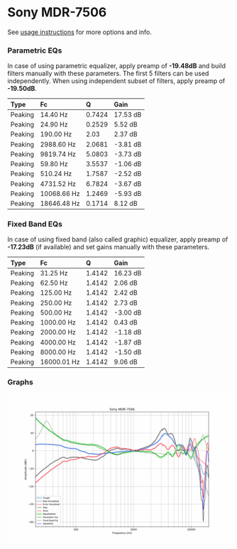 # Sony MDR-7506
See [usage instructions](https://github.com/jaakkopasanen/AutoEq#usage) for more options and info.

### Parametric EQs
In case of using parametric equalizer, apply preamp of **-19.48dB** and build filters manually
with these parameters. The first 5 filters can be used independently.
When using independent subset of filters, apply preamp of **-19.50dB**.

| Type    | Fc          |      Q | Gain     |
|:--------|:------------|:-------|:---------|
| Peaking | 14.40 Hz    | 0.7424 | 17.53 dB |
| Peaking | 24.90 Hz    | 0.2529 | 5.52 dB  |
| Peaking | 190.00 Hz   | 2.03   | 2.37 dB  |
| Peaking | 2988.60 Hz  | 2.0681 | -3.81 dB |
| Peaking | 9819.74 Hz  | 5.0803 | -3.73 dB |
| Peaking | 59.80 Hz    | 3.5537 | -1.06 dB |
| Peaking | 510.24 Hz   | 1.7587 | -2.52 dB |
| Peaking | 4731.52 Hz  | 6.7824 | -3.67 dB |
| Peaking | 10068.66 Hz | 1.2469 | -5.93 dB |
| Peaking | 18646.48 Hz | 0.1714 | 8.12 dB  |

### Fixed Band EQs
In case of using fixed band (also called graphic) equalizer, apply preamp of **-17.23dB**
(if available) and set gains manually with these parameters.

| Type    | Fc          |      Q | Gain     |
|:--------|:------------|:-------|:---------|
| Peaking | 31.25 Hz    | 1.4142 | 16.23 dB |
| Peaking | 62.50 Hz    | 1.4142 | 2.06 dB  |
| Peaking | 125.00 Hz   | 1.4142 | 2.42 dB  |
| Peaking | 250.00 Hz   | 1.4142 | 2.73 dB  |
| Peaking | 500.00 Hz   | 1.4142 | -3.00 dB |
| Peaking | 1000.00 Hz  | 1.4142 | 0.43 dB  |
| Peaking | 2000.00 Hz  | 1.4142 | -1.18 dB |
| Peaking | 4000.00 Hz  | 1.4142 | -1.87 dB |
| Peaking | 8000.00 Hz  | 1.4142 | -1.50 dB |
| Peaking | 16000.01 Hz | 1.4142 | 9.06 dB  |

### Graphs
![](./Sony%20MDR-7506.png)